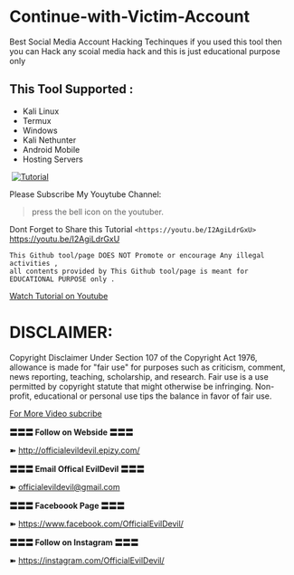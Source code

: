 # Continue-with-Victim-Account
Best Social Media Account Hacking Techinques if you used this tool then you can Hack any scoial media hack and this is just educational purpose only


## This Tool Supported :
<ul>
  <li>Kali Linux</li>
  <li>Termux</li>
  <li>Windows</li>
  <li>Kali Nethunter</li>
  <li>Android Mobile</li>
  <li>Hosting Servers</li>
</ul>


![]()
[![Tutorial](https://1.bp.blogspot.com/-YjED7SjRtnU/XhxpIK7x7II/AAAAAAAAAjI/naUfjRGZWzcfkQAJHbRGJi5DHkdoK_ojQCLcBGAsYHQ/s640/hack.jpg)](https://youtu.be/I2AgiLdrGxU)

Please Subscribe My Youytube Channel:

> press the bell icon 
> on the youtuber.

Dont Forget to Share this Tutorial `<https://youtu.be/I2AgiLdrGxU>` https://youtu.be/I2AgiLdrGxU

```
This Github tool/page DOES NOT Promote or encourage Any illegal activities , 
all contents provided by This Github tool/page is meant for EDUCATIONAL PURPOSE only .  
```
[Watch Tutorial on Youtube](https://youtu.be/26U682Wh9LE)


# DISCLAIMER:
Copyright Disclaimer Under Section 107 of the Copyright Act 1976, allowance is made for "fair use" for purposes such as criticism, comment, news reporting, teaching, scholarship, and research. Fair use is a use permitted by copyright statute that might otherwise be infringing. Non-profit, educational or personal use tips the balance in favor of fair use.

[For More Video subcribe](https://www.youtube.com/OfficialEvilDevil/)


**〓〓〓 Follow on Webside 〓〓〓**

➽ http://officialevildevil.epizy.com/

**〓〓〓 Email Offical EvilDevil 〓〓〓**

➽ officialevildevil@gmail.com

**〓〓〓 Faceboook Page 〓〓〓**

➽ https://www.facebook.com/OfficialEvilDevil/

**〓〓〓 Follow on Instagram 〓〓〓**

➽ https://instagram.com/OfficialEvilDevil/
